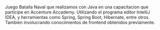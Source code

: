 Juego Batalla Naval que realizamos con Java en una capacitacion que participe en Accenture Accademy. Utilizando el programa editor IntelliJ IDEA, y herramientas como Spring, Spring Boot, Hibernate, entre otros. Tambien involucrando conocimientos de frontend obtenidos previamente. 
